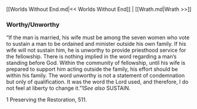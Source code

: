 [[Worlds Without End.md|<< Worlds Without End]]  |  [[Wrath.md|Wrath >>]]

### Worthy/Unworthy
“If the man is married, his wife must be among the seven women who vote to sustain a man to be ordained and minister outside his own family. If his wife will not sustain him, he is unworthy to provide priesthood service for the fellowship. There is nothing implied in the word regarding a man’s standing before God. Within the community of fellowship, until his wife is prepared to support him acting outside the family, his effort should be within his family. The word unworthy is not a statement of condemnation but only of qualification. It was the word the Lord used, and therefore, I do not feel at liberty to change it.”1*See also* SUSTAIN.



1 Preserving the Restoration, 511.